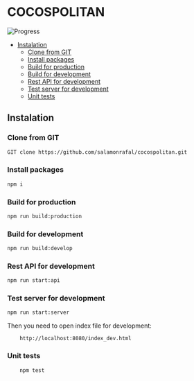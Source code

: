 # COCOSPOLITAN

![Progress](http://progressed.io/bar/1?title=Project%20progress) 

* [Instalation](#instalation)
    * [Clone from GIT](#clone-from-git)
    * [Install packages](#install-packages) 
    * [Build for production](#build-for-production)  
    * [Build for development](#build-for-development)  
    * [Rest API for development](#rest-api-for-development)
    * [Test server for development](#test-server-for-development)
    * [Unit tests](#unit-tests)

## Instalation
### Clone from GIT

```bash
GIT clone https://github.com/salamonrafal/cocospolitan.git
```

### Install packages

```bash 
npm i
```

### Build for production

```bash
npm run build:production
```

### Build for development

```bash
npm run build:develop
```

### Rest API for development

```bash
npm run start:api
```

### Test server for development

```bash
npm run start:server
```

Then you need to open index file for development:
```
    http://localhost:8080/index_dev.html
```

### Unit tests
```bash
    npm test
```
